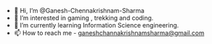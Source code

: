 - 👋 Hi, I’m @Ganesh-Chennakrishnam-Sharma
- 👀 I’m interested in gaming , trekking and coding.
- 🌱 I’m currently learning Information Science engineering.    
- 📫 How to reach me - ganeshchannakrishnamsharma@gmail.com

<!---
Ganesh-Chennakrishnam-Sharma/Ganesh-Chennakrishnam-Sharma is a ✨ special ✨ repository because its `README.md` (this file) appears on your GitHub profile.
You can click the Preview link to take a look at your changes.
--->
